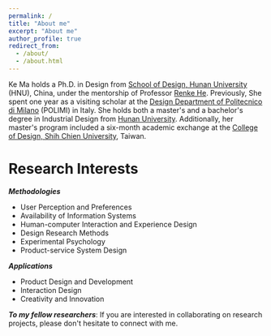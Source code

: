 ```yaml
---
permalink: /
title: "About me"
excerpt: "About me"
author_profile: true
redirect_from: 
  - /about/
  - /about.html
---
```



Ke Ma holds a Ph.D. in Design from [School of Design, Hunan University](http://design.hnu.edu.cn/) (HNU), China, under the mentorship of Professor [Renke He](http://design.hnu.edu.cn/info/1023/2729.htm). Previously, She spent one year as a visiting scholar at the [Design Department of Politecnico di Milano](http://www.dipartimentodesign.polimi.it/en/) (POLIMI) in Italy. She holds both a master's and a bachelor's degree in Industrial Design from [Hunan University](http://www.hnu.edu.cn/). Additionally, her master's program included a six-month academic exchange at the [College of Design, Shih Chien University](http://www.scdesign.usc.edu.tw/), Taiwan.


Research Interests
======

***Methodologies***

* User Perception and Preferences
* Availability of Information Systems
* Human-computer Interaction and Experience Design
* Design Research Methods
* Experimental Psychology
* Product-service System Design


***Applications***

* Product Design and Development
* Interaction Design
* Creativity and Innovation


***To my fellow researchers***: If you are interested in collaborating on research projects, please don't hesitate to connect with me.

